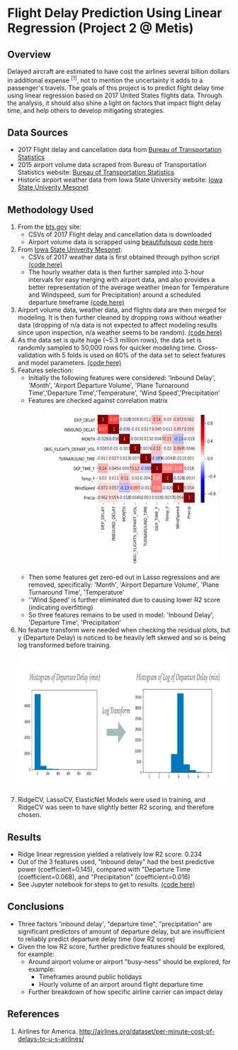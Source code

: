 # Flight Delay Prediction Using Linear Regression (Project 2 @ Metis)

## Overview
Delayed aircraft are estimated to have cost the airlines several billion dollars in additional expense <sup>[1]</sup>, not to mention the uncertainty it adds to a passenger's travels. The goals of this project is to  predict flight delay time using linear regression based on 2017 United States flights data. Through the analysis, it should also shine a light on factors that impact flight delay time, and help others to develop mitigating strategies.

## Data Sources
* 2017 Flight delay and cancellation data from [Bureau of Transportation Statistics](https://www.transtats.bts.gov/DL_SelectFields.asp?Table_ID=236)
* 2015 airport volume data scraped from Bureau of Transportation Statistics website: [Bureau of Transportation Statistics](https://www.transtats.bts.gov/airports.asp?pn=1)
* Historic airport weather data from Iowa State University website: [Iowa State Univerity Mesonet](https://mesonet.agron.iastate.edu/request/download.phtml?network=WA_ASOS)

## Methodology Used
1. From the [bts.gov](https://www.transtats.bts.gov) site:
    * CSVs of 2017 Flight delay and cancellation data is downloaded
    * Airport volume data is scrapped using [beautifulsoup](https://pypi.org/project/beautifulsoup4/) [code here](Web_scraping_airport_volume.ipynb)
2. From [Iowa State Univerity Mesonet](https://mesonet.agron.iastate.edu/request/download.phtml?network=WA_ASOS):
    * CSVs of 2017 weather data is first obtained through python script [(code here)](Get_weather_data.py)
    * The hourly weather data is then further sampled into 3-hour intervals for easy merging with airport data, and also provides a better representation of the average weather (mean for Temperature and Windspeed, sum for Precipitation) around a scheduled departure timeframe [(code here)](Agg_and_clean_airport_weather.ipynb)
3. Airport volume data, weather data, and flights data are then merged for modeling. It is then further cleaned by dropping rows without weather data (dropping of n/a data is not expected to affect modeling results since upon inspection, n/a weather seems to be random). [(code here)](Data_acq_and_cleaning.ipynb)
4. As the data set is quite huge (~5.3 million rows), the data set is randomly sampled to 50,000 rows for quicker modeling time. Cross-validation with 5 folds is used on 80% of the data set to select features and model parameters. [(code here)](Model_training_and_test.ipynb)
5. Features selection:
    * Initially the following features were considered: 'Inbound Delay', 'Month', 'Airport Departure Volume', 'Plane Turnaround Time','Departure Time','Temperature', 'Wind Speed','Precipitation'
    * Features are checked against correlation matrix
        <p align="center">
          <img width="400" height="350" src="./img/correlation.png">
        </p>
    * Then some features get zero-ed out in Lasso regressions and are removed, specifically: 'Month', 'Airport Departure Volume', 'Plane Turnaround Time', 'Temperature'
    * ''Wind Speed' is further eliminated due to causing lower R2 score (indicating overfitting)
    * So three features remains to be used in model: 'Inbound Delay', 'Departure Time', 'Precipitation'
6. No feature transform were needed when checking the residual plots, but y (Departure Delay) is noticed to be heavily left skewed and so is being log transformed before training.
    <p align="center">
      <img width="700" height="300" src="./img/logy.png">
    </p>
7. RidgeCV, LassoCV, ElasticNet Models were used in training, and RidgeCV was seen to have slightly better R2 scoring, and therefore chosen.

## Results
* Ridge linear regression yielded a relatively low R2 score: 0.234
* Out of the 3 features used, "Inbound delay" had the best predictive power (coefficient=0.145), compared with "Departure Time (coefficient=0.068), and "Precipitation" (coefficient=0.016)
* See Jupyter notebook for steps to get to results. [(code here)](Model_training_and_test.ipynb)

## Conclusions
* Three factors 'inbound delay', "departure time", "precipitation" are significant predictors of amount of departure delay, but are insufficient to reliably predict departure delay time (low R2 score)
* Given the low R2 score, further predictive features should be explored, for example:
    * Around airport volume or airport "busy-ness" should be explored, for example:
      * Timeframes around public holidays
      * Hourly volume of an airport around flight departure time
    * Further breakdown of how specific airline carrier can impact delay

## References
1. Airlines for America. http://airlines.org/dataset/per-minute-cost-of-delays-to-u-s-airlines/

